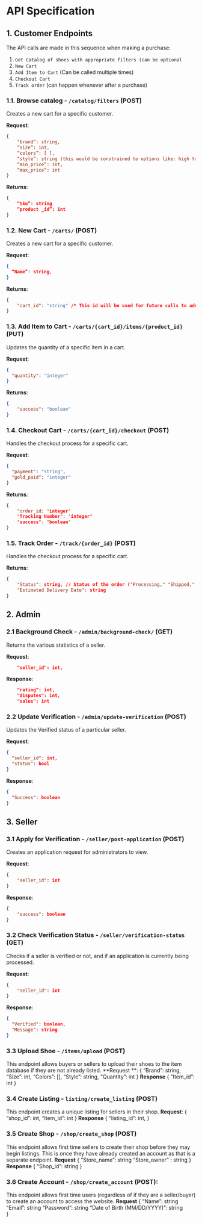 # API Specification

## 1. Customer Endpoints

The API calls are made in this sequence when making a purchase:
1. `Get Catalog of shoes with appropriate filters (can be optional`
2. `New Cart`
3. `Add Item to Cart` (Can be called multiple times)
4. `Checkout Cart`
5. `Track order` (can happen whenever after a purchase)

### 1.1. Browse catalog - `/catalog/filters` (POST)

Creates a new cart for a specific customer.

**Request**:

```json
{
    "brand”: string,
    “size”: int,
    “colors”: [ ],
    “style”: string (this would be constrained to options like: high tops, low, mid, etc)
    “min_price”: int,
    “max_price”: int
}
```

**Returns**:

```json
{
    “Sku”: string
    “product _id”: int
}
```

### 1.2. New Cart - `/carts/` (POST)

Creates a new cart for a specific customer.

**Request**:

```json
{
  “Name”: string,
}
```

**Returns**:

```json
{
    "cart_id": "string" /* This id will be used for future calls to add items and checkout */
}
```

### 1.3. Add Item to Cart - `/carts/{cart_id}/items/{product_id}` (PUT)

Updates the quantity of a specific item in a cart. 

**Request**:

```json
{
  "quantity": "integer"
}
```

**Returns**:

```json
{
    "success": "boolean"
}
```

### 1.4. Checkout Cart - `/carts/{cart_id}/checkout` (POST)

Handles the checkout process for a specific cart.

**Request**:

```json
{
  "payment": "string",
  "gold_paid": "integer"
}
```

**Returns**:

```json
{
    "order_id: "integer"
    "Tracking Number": "integer" 
    "success": "boolean"
}
```

### 1.5. Track Order - `/track/{order_id}` (POST)

Handles the checkout process for a specific cart.

**Returns**:

```json
{
    "Status": string, // Status of the order ("Processing," "Shipped," "Out for Delivery," "Delivered")
    "Estimated Delivery Date": string
}
```

## 2. Admin

### 2.1 Background Check - `/admin/background-check/` (GET)

Returns the various statistics of a seller.

**Request**:
```json
    "seller_id": int,
```

**Response**:
```json
    "rating": int,
    "disputes": int,
    "sales": int
```

### 2.2 Update Verification - `/admin/update-verification` (POST)

Updates the Verified status of a particular seller.

**Request**:
```json
{
  "seller_id": int,
  "status": bool
}
```

**Response**:
```json
{
  "Success": boolean
}
```

## 3. Seller

### 3.1 Apply for Verification - `/seller/post-application` (POST)

Creates an application request for administrators to view.

**Request**:
```json
{
    "seller_id": int
}
```
**Response**:
```json
{
    "success": boolean
}
```

### 3.2 Check Verification Status - `/seller/verification-status` (GET)

Checks if a seller is verified or not, and if an application is currently being processed.

**Request**:
```json
{
    "seller_id": int
}
```

**Response**:
```json
{
  "Verified": boolean,
  "Message": string
}
```

### 3.3 Upload Shoe - `/items/upload` (POST)
This endpoint allows buyers or sellers to upload their shoes to the item database if they are not already listed.
**Request **:
 {
	“Brand”: string,
	“Size”: int,
	“Colors”: [],
	“Style”: string,
	“Quantity”: int
}
**Response** 
{
	“Item_id”: int
}

### 3.4 Create Listing - `listing/create_listing` (POST) 
This endpoint creates a unique listing for sellers in their shop.
**Request**:
{
	“shop_id”: int,
	“item_id”: int
}
**Response** {
	“listing_id”: int,
}

### 3.5 Create Shop - `/shop/create_shop` (POST)
This endpoint allows first time sellers to create their shop before they may begin listings. This is once they have already created an account as that is a separate endpoint. 
**Request**
{
	“Store_name”: string
	“Store_owner” : string
}
**Response**
{
	“Shop_id”: string
}

### 3.6 Create Account - `/shop/create_account` (POST):
This endpoint allows first time users (regardless of if they are a seller/buyer) to create an account to access the website. 
**Request**
{
	“Name”: string
	“Email”: string
	“Password”: string
	“Date of Birth (MM/DD/YYYY)”: string 		
}

